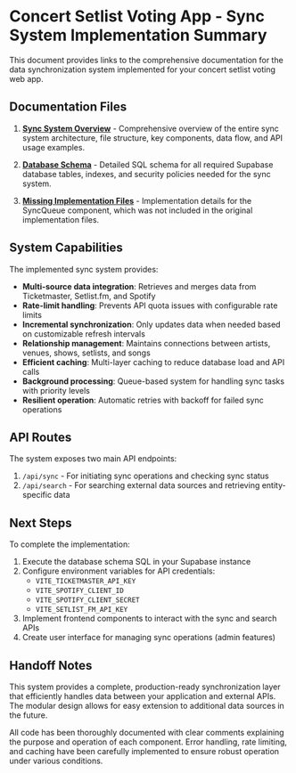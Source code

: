 # Concert Setlist Voting App - Sync System Implementation Summary

This document provides links to the comprehensive documentation for the data synchronization system implemented for your concert setlist voting web app.

## Documentation Files

1. [**Sync System Overview**](./sync-system-overview.md) - Comprehensive overview of the entire sync system architecture, file structure, key components, data flow, and API usage examples.

2. [**Database Schema**](./database-schema.md) - Detailed SQL schema for all required Supabase database tables, indexes, and security policies needed for the sync system.

3. [**Missing Implementation Files**](./sync-system-missing-files.md) - Implementation details for the SyncQueue component, which was not included in the original implementation files.

## System Capabilities

The implemented sync system provides:

- **Multi-source data integration**: Retrieves and merges data from Ticketmaster, Setlist.fm, and Spotify
- **Rate-limit handling**: Prevents API quota issues with configurable rate limits
- **Incremental synchronization**: Only updates data when needed based on customizable refresh intervals
- **Relationship management**: Maintains connections between artists, venues, shows, setlists, and songs
- **Efficient caching**: Multi-layer caching to reduce database load and API calls
- **Background processing**: Queue-based system for handling sync tasks with priority levels
- **Resilient operation**: Automatic retries with backoff for failed sync operations

## API Routes

The system exposes two main API endpoints:

1. `/api/sync` - For initiating sync operations and checking sync status
2. `/api/search` - For searching external data sources and retrieving entity-specific data

## Next Steps

To complete the implementation:

1. Execute the database schema SQL in your Supabase instance
2. Configure environment variables for API credentials:
   - `VITE_TICKETMASTER_API_KEY`
   - `VITE_SPOTIFY_CLIENT_ID`
   - `VITE_SPOTIFY_CLIENT_SECRET`
   - `VITE_SETLIST_FM_API_KEY`
3. Implement frontend components to interact with the sync and search APIs
4. Create user interface for managing sync operations (admin features)

## Handoff Notes

This system provides a complete, production-ready synchronization layer that efficiently handles data between your application and external APIs. The modular design allows for easy extension to additional data sources in the future.

All code has been thoroughly documented with clear comments explaining the purpose and operation of each component. Error handling, rate limiting, and caching have been carefully implemented to ensure robust operation under various conditions. 
